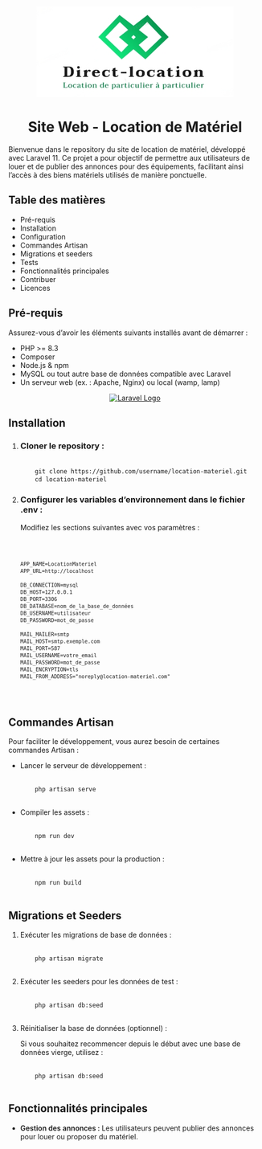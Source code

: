 <p align="center"><img src="public/images/logo1.png"></p>

<h1 align="center">Site Web - Location de Matériel</h1>


<p>Bienvenue dans le repository du site de location de matériel, développé avec Laravel 11. Ce projet a pour objectif de permettre aux utilisateurs de louer et de publier des annonces pour des équipements, facilitant ainsi l’accès à des biens matériels utilisés de manière ponctuelle.</p>


<h2>Table des matières</h2>
<ul>
<li>Pré-requis</li>
<li>Installation</li>
<li>Configuration</li>
<li>Commandes Artisan</li>
<li>Migrations et seeders</li>
<li>Tests</li>
<li>Fonctionnalités principales</li>
<li>Contribuer</li>
<li>Licences</li>
</ul>

<h2>Pré-requis</h2>
<p>Assurez-vous d’avoir les éléments suivants installés avant de démarrer :</p>

<ul>
<li>PHP >= 8.3</li>
<li>Composer</li>
<li>Node.js & npm</li>
<li>MySQL ou tout autre base de données compatible avec Laravel</li>
<li>Un serveur web (ex. : Apache, Nginx) ou local (wamp, lamp)</li>
</ul>

<p align="center"><a href="https://laravel.com" target="_blank"><img src="https://raw.githubusercontent.com/laravel/art/master/logo-lockup/5%20SVG/2%20CMYK/1%20Full%20Color/laravel-logolockup-cmyk-red.svg" width="400" alt="Laravel Logo"></a></p>

<h2>Installation</h2>
<ol>
    <li><h3>Cloner le repository :</h3>
    <pre><code>
    git clone https://github.com/username/location-materiel.git
    cd location-materiel</code></pre>
    </li>
    <li><h3>Configurer les variables d’environnement dans le fichier .env :</h3>
    <p>Modifiez les sections suivantes avec vos paramètres :</p>
        <pre><code>
            
    APP_NAME=LocationMateriel
    APP_URL=http://localhost
            
    DB_CONNECTION=mysql
    DB_HOST=127.0.0.1
    DB_PORT=3306
    DB_DATABASE=nom_de_la_base_de_données
    DB_USERNAME=utilisateur
    DB_PASSWORD=mot_de_passe

    MAIL_MAILER=smtp
    MAIL_HOST=smtp.exemple.com
    MAIL_PORT=587
    MAIL_USERNAME=votre_email
    MAIL_PASSWORD=mot_de_passe
    MAIL_ENCRYPTION=tls
    MAIL_FROM_ADDRESS="noreply@location-materiel.com"
</code></pre>
    </li>
</ol>

<h2>Commandes Artisan</h2>
<p>Pour faciliter le développement, vous aurez besoin de certaines commandes Artisan :</p>
<ul>
    <li>Lancer le serveur de développement :
    <pre><code>
    php artisan serve
    </code></pre>
    </li>
    <li>Compiler les assets :
    <pre><code>
    npm run dev
    </code></pre>
    </li>
    <li>Mettre à jour les assets pour la production :
    <pre><code>
    npm run build
    </code></pre>
    </li>
</ul>

<h2>Migrations et Seeders</h2>
<ol>
    <li>Exécuter les migrations de base de données :
    <pre><code>
    php artisan migrate
    </code></pre>
    </li>
    <li>Exécuter les seeders pour les données de test :
    <pre><code>
    php artisan db:seed
    </code></pre>
    </li>
    <li>Réinitialiser la base de données (optionnel) :
    <p>Si vous souhaitez recommencer depuis le début avec une base de données vierge, utilisez :</p>
    <pre><code>
    php artisan db:seed
    </code></pre>
    </li>
</ol>

<h2>Fonctionnalités principales</h2>
<ul>
    <li><span style="font-weight: 600">Gestion des annonces : </span>Les utilisateurs peuvent publier des annonces pour louer ou proposer du matériel.</li>
</ul>
